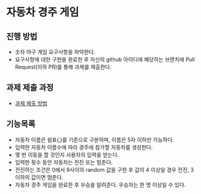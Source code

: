 # 자동차 경주 게임
## 진행 방법
* 숫자 야구 게임 요구사항을 파악한다.
* 요구사항에 대한 구현을 완료한 후 자신의 github 아이디에 해당하는 브랜치에 Pull Request(이하 PR)를 통해 과제를 제출한다.

## 과제 제출 과정
* [과제 제출 방법](https://github.com/next-step/nextstep-docs/tree/master/precourse)

## 기능목록
* 자동차 이름은 쉼표(,)를 기준으로 구분하며, 이름은 5자 이하만 가능하다.
* 입력한 자동차 이름수에 따라 경주에 참가할 자동차를 생성한다.
* 몇 번 이동을 할 것인지 사용자의 입력을 받는다.
* 입력한 횟수 동안 자동차는 전진 또는 멈춘다.
* 전진하는 조건은 0에서 9사이의 random 값을 구한 후 값이 4 이상일 경우 전진, 3 이하의 값이면 멈춘다.
* 자동차 경주 게임을 완료한 후 우승을 알려준다. 우승자는 한 명 이상일 수 있다.
